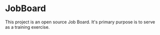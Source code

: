 # JobBoard

This project is an open source Job Board. It's primary purpose is to serve as a
training exercise.